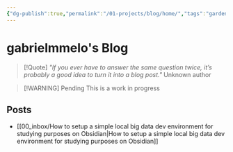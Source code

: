 ```yaml
---
{"dg-publish":true,"permalink":"/01-projects/blog/home/","tags":"gardenEntry","dgHomeLink":true,"dgPassFrontmatter":false,"dgShowBacklinks":true,"dgShowLocalGraph":true}
---
```


# gabrielmmelo's Blog

> [!Quote] *"If you ever have to answer the same question twice, it’s probably a good idea to turn it into a blog post."* Unknown author

> [!WARNING] Pending
> This is a work in progress


## Posts
- [[00_inbox/How to setup a simple local big data dev environment for studying purposes on Obsidian|How to setup a simple local big data dev environment for studying purposes on Obsidian]]



